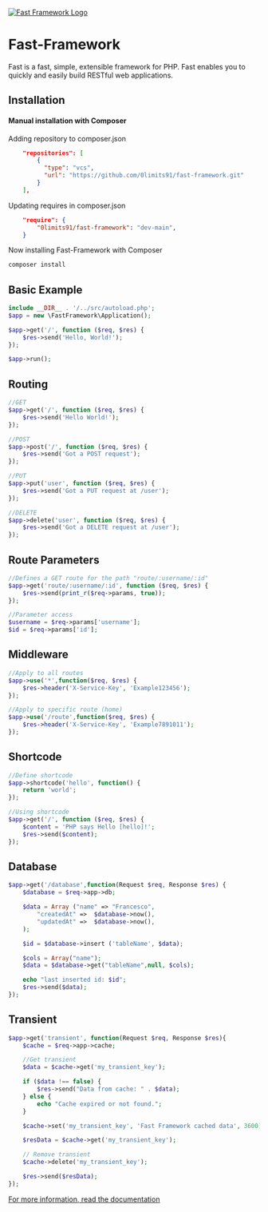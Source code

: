 [![Fast Framework Logo](https://www.francescocappa.it/fast-framework/docs/assets/logo.png)](https://www.francescocappa.it/fast-framework/)

# Fast-Framework
Fast is a fast, simple, extensible framework for PHP. Fast enables you to quickly and easily build RESTful web applications.

## Installation
#### Manual installation with Composer
Adding repository to composer.json
```json
    "repositories": [
        {
          "type": "vcs",
          "url": "https://github.com/0limits91/fast-framework.git"
        }
    ],
```
Updating requires in composer.json

```json
    "require": {
        "0limits91/fast-framework": "dev-main",
    }
```
Now installing Fast-Framework with Composer

```bash
composer install
```

## Basic Example
```php
include __DIR__ . '/../src/autoload.php';
$app = new \FastFramework\Application();

$app->get('/', function ($req, $res) {
    $res->send('Hello, World!');
});

$app->run();
```

## Routing
```php
//GET
$app->get('/', function ($req, $res) {
	$res->send('Hello World!');
});

//POST
$app->post('/', function ($req, $res) {
	$res->send('Got a POST request');
});

//PUT
$app->put('user', function ($req, $res) {
	$res->send('Got a PUT request at /user');
});

//DELETE
$app->delete('user', function ($req, $res) {
	$res->send('Got a DELETE request at /user');
});
```

## Route Parameters
```php
//Defines a GET route for the path "route/:username/:id"
$app->get('route/:username/:id', function ($req, $res) {
	$res->send(print_r($req->params, true));
});

//Parameter access
$username = $req->params['username'];
$id = $req->params['id'];
```

## Middleware
```php
//Apply to all routes
$app->use('*',function($req, $res) {
    $res->header('X-Service-Key', 'Example123456');
});

//Apply to specific route (home)
$app->use('/route',function($req, $res) {
    $res->header('X-Service-Key', 'Example7891011');
});
```

## Shortcode
```php
//Define shortcode
$app->shortcode('hello', function() {
    return 'world';
});

//Using shortcode
$app->get('/', function ($req, $res) {
    $content = 'PHP says Hello [hello]!';
    $res->send($content);
});
```

## Database
```php
$app->get('/database',function(Request $req, Response $res) {
	$database = $req->app->db;

    $data = Array ("name" => "Francesco",
        "createdAt" =>  $database->now(),
        "updatedAt" =>  $database->now(),
    );

    $id = $database->insert ('tableName', $data);

    $cols = Array("name");
    $data = $database->get("tableName",null, $cols);

    echo "last inserted id: $id";
    $res->send($data);
});
```

## Transient
```php
$app->get('transient', function(Request $req, Response $res){
    $cache = $req->app->cache;

    //Get transient
    $data = $cache->get('my_transient_key');

    if ($data !== false) {
        $res->send("Data from cache: " . $data);
    } else {
        echo "Cache expired or not found.";
    }

    $cache->set('my_transient_key', 'Fast Framework cached data', 3600); //valid for 1 our

    $resData = $cache->get('my_transient_key');

    // Remove transient
    $cache->delete('my_transient_key');

    $res->send($resData);
});
```

[For more information, read the documentation](https://www.francescocappa.it/fast-framework/docs/)